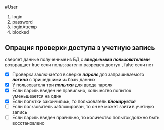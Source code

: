 #User
1. login
2. password
3. loginAttemp
4. blocked

## Опрация проверки доступа в учетную запись
сверяет данные полученные из БД с __*введенными пользователями*__
возвращает true если пользователю разрешен доступ , false если нет

- [x] Проверка заключается в сверке __*пароля*__ для запрашиваемого __*логина*__ с пришедшими из базы данных
- [x] У пользователя три __*попытки*__ для ввода пароля
- [x] Если пароль введен не правильно, количество попыток уменьшеается на один
- [x] Если попытки закончились, то пользователь __*блокируется*__
- [ ] Если пользователь заблокирован, то он не может зайти в учетную запись
- [ ] Если пароль введен правильно, то количество попыток должно быть восстановлено
